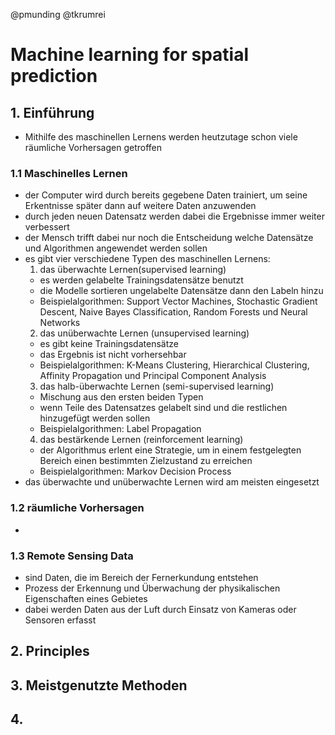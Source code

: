 @pmunding @tkrumrei

# Machine learning for spatial prediction
## 1. Einführung 
  - Mithilfe des maschinellen Lernens werden heutzutage schon viele räumliche Vorhersagen getroffen 
### 1.1 Maschinelles Lernen
  - der Computer wird durch bereits gegebene Daten trainiert, um seine Erkentnisse später dann auf weitere Daten anzuwenden
  - durch jeden neuen Datensatz werden dabei die Ergebnisse immer weiter verbessert
  - der Mensch trifft dabei nur noch die Entscheidung welche Datensätze und Algorithmen angewendet werden sollen
  - es gibt vier verschiedene Typen des maschinellen Lernens:
    1. das überwachte Lernen(supervised learning)
    - es werden gelabelte Trainingsdatensätze benutzt
    - die Modelle sortieren ungelabelte Datensätze dann den Labeln hinzu 
    - Beispielalgorithmen: Support Vector Machines, Stochastic Gradient Descent, Naive Bayes Classification, Random Forests und Neural Networks
    2. das unüberwachte Lernen (unsupervised learning)
    - es gibt keine Trainingsdatensätze
    - das Ergebnis ist nicht vorhersehbar
    - Beispielalgorithmen: K-Means Clustering, Hierarchical Clustering, Affinity Propagation und Principal Component Analysis
    3. das halb-überwachte Lernen (semi-supervised learning)
    - Mischung aus den ersten beiden Typen 
    - wenn Teile des Datensatzes gelabelt sind und die restlichen hinzugefügt werden sollen 
    - Beispielalgorithmen: Label Propagation
    4. das bestärkende Lernen (reinforcement learning)
    - der Algorithmus erlent eine Strategie, um in einem festgelegten Bereich einen bestimmten Zielzustand zu erreichen
    - Beispielalgorithmen: Markov Decision Process
  - das überwachte und unüberwachte Lernen wird am meisten eingesetzt
### 1.2 räumliche Vorhersagen 
  - 
### 1.3 Remote Sensing Data
  - sind Daten, die im Bereich der Fernerkundung entstehen
  - Prozess der Erkennung und Überwachung der physikalischen Eigenschaften eines Gebietes
  - dabei werden Daten aus der Luft durch Einsatz von Kameras oder Sensoren erfasst
## 2. Principles
## 3. Meistgenutzte Methoden
## 4. 
